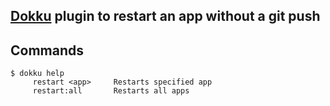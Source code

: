 ## [Dokku](https://github.com/progrium/dokku) plugin to restart an app without a git push

Commands
--------
```
$ dokku help
     restart <app>     Restarts specified app
     restart:all       Restarts all apps
```

